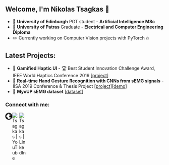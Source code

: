 ## Welcome, I'm Nikolas Tsagkas 👋 
- 📜 **University of Edinburgh** PGT student - **Artificial Intelligence MSc**
- 📜 **University of Patras** Graduate - **Electrical and Computer Engineering Diploma**
- ✏️ Currently working on Computer Vision projects with PyTorch 🔥 

## Latest Projects: 
- 📘 **Gamified Haptic UI** - 🏆 Best Student Innovation Challenge Award, IEEE World Haptics Conference 2019 [[project](https://tsagkas.github.io/portfolio/3-World-Haptics-2019/)]
- 📘 **Real-time Hand Gesture Recognition with CNNs from sEMG signals** - IISA 2019 Conference & Thesis Project [[project](https://tsagkas.github.io/portfolio/1-Hand-Gesture-Recognition/)][[demo](https://www.youtube.com/watch?v=w98PkUeSu20)]
- 📘 **MyoUP sEMG dataset** [[dataset](https://github.com/tsagkas/MyoUP_dataset)]



### Connect with me:
[<img align="left" alt="tsagkas.github.io" width="22px" src="https://raw.githubusercontent.com/iconic/open-iconic/master/svg/globe.svg" />][website]
[<img align="left" alt="Tsagkas | YouTube" width="22px" src="https://cdn.jsdelivr.net/npm/simple-icons@v3/icons/youtube.svg" />][youtube]
[<img align="left" alt="Tsagkas | LinkedIn" width="22px" src="https://cdn.jsdelivr.net/npm/simple-icons@v3/icons/linkedin.svg" />][linkedin]


[website]: https://tsagkas.github.io
[youtube]: https://www.youtube.com/channel/UCxnsr-ysqmBSI5WJ384df7w
[linkedin]: https://www.linkedin.com/in/nikolas-tsagkas/
